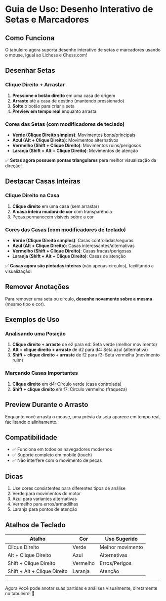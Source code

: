 # Guia de Uso: Desenho Interativo de Setas e Marcadores

## Como Funciona

O tabuleiro agora suporta desenho interativo de setas e marcadores usando o mouse, igual ao Lichess e Chess.com!

## Desenhar Setas

### Clique Direito + Arrastar
1. **Pressione o botão direito** em uma casa de origem
2. **Arraste** até a casa de destino (mantendo pressionado)
3. **Solte** o botão para criar a seta
4. **Preview em tempo real** enquanto arrasta

### Cores das Setas (com modificadores de teclado)

- **Verde (Clique Direito simples)**: Movimentos bons/principais
- **Azul (Alt + Clique Direito)**: Movimentos alternativos
- **Vermelho (Shift + Clique Direito)**: Movimentos ruins/perigosos
- **Laranja (Shift + Alt + Clique Direito)**: Movimentos de atenção

✅ **Setas agora possuem pontas triangulares** para melhor visualização da direção!

## Destacar Casas Inteiras

### Clique Direito na Casa
1. **Clique direito** em uma casa (sem arrastar)
2. **A casa inteira mudará de cor** com transparência
3. Peças permanecem visíveis sobre a cor

### Cores das Casas (com modificadores de teclado)

- **Verde (Clique Direito simples)**: Casas controladas/seguras
- **Azul (Alt + Clique Direito)**: Casas interessantes/alternativas
- **Vermelho (Shift + Clique Direito)**: Casas fracas/perigosas
- **Laranja (Shift + Alt + Clique Direito)**: Casas de atenção

✅ **Casas agora são pintadas inteiras** (não apenas círculos), facilitando a visualização!

## Remover Anotações

Para remover uma seta ou círculo, **desenhe novamente sobre a mesma** (mesmo tipo e cor).

## Exemplos de Uso

### Analisando uma Posição

1. **Clique direito + arraste** de e2 para e4: Seta verde (melhor movimento)
2. **Alt + clique direito + arraste** de d2 para d4: Seta azul (alternativa)
3. **Shift + clique direito + arraste** de f2 para f3: Seta vermelha (movimento ruim)

### Marcando Casas Importantes

1. **Clique direito** em d4: Círculo verde (casa controlada)
2. **Shift + clique direito** em f7: Círculo vermelho (fraqueza)

## Preview Durante o Arrasto

Enquanto você arrasta o mouse, uma prévia da seta aparece em tempo real, facilitando o alinhamento.

## Compatibilidade

- ✅ Funciona em todos os navegadores modernos
- ✅ Suporte completo em mobile (touch)
- ✅ Não interfere com o movimento de peças

## Dicas

1. Use cores consistentes para diferentes tipos de análise
2. Verde para movimentos do motor
3. Azul para variantes alternativas
4. Vermelho para erros/armadilhas
5. Laranja para pontos de atenção

## Atalhos de Teclado

| Atalho | Cor | Uso Sugerido |
|--------|-----|--------------|
| Clique Direito | Verde | Melhor movimento |
| Alt + Clique Direito | Azul | Alternativas |
| Shift + Clique Direito | Vermelho | Erros/Perigos |
| Shift + Alt + Clique Direito | Laranja | Atenção |

---

Agora você pode anotar suas partidas e análises visualmente, diretamente no tabuleiro! 🎯
